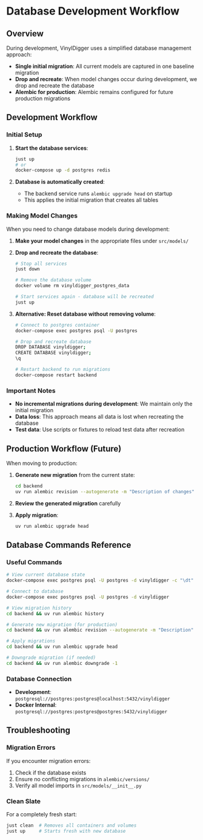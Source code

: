 # Database Development Workflow

## Overview

During development, VinylDigger uses a simplified database management approach:
- **Single initial migration**: All current models are captured in one baseline migration
- **Drop and recreate**: When model changes occur during development, we drop and recreate the database
- **Alembic for production**: Alembic remains configured for future production migrations

## Development Workflow

### Initial Setup

1. **Start the database services**:
   ```bash
   just up
   # or
   docker-compose up -d postgres redis
   ```

2. **Database is automatically created**:
   - The backend service runs `alembic upgrade head` on startup
   - This applies the initial migration that creates all tables

### Making Model Changes

When you need to change database models during development:

1. **Make your model changes** in the appropriate files under `src/models/`

2. **Drop and recreate the database**:
   ```bash
   # Stop all services
   just down

   # Remove the database volume
   docker volume rm vinyldigger_postgres_data

   # Start services again - database will be recreated
   just up
   ```

3. **Alternative: Reset database without removing volume**:
   ```bash
   # Connect to postgres container
   docker-compose exec postgres psql -U postgres

   # Drop and recreate database
   DROP DATABASE vinyldigger;
   CREATE DATABASE vinyldigger;
   \q

   # Restart backend to run migrations
   docker-compose restart backend
   ```

### Important Notes

- **No incremental migrations during development**: We maintain only the initial migration
- **Data loss**: This approach means all data is lost when recreating the database
- **Test data**: Use scripts or fixtures to reload test data after recreation

## Production Workflow (Future)

When moving to production:

1. **Generate new migration** from the current state:
   ```bash
   cd backend
   uv run alembic revision --autogenerate -m "Description of changes"
   ```

2. **Review the generated migration** carefully

3. **Apply migration**:
   ```bash
   uv run alembic upgrade head
   ```

## Database Commands Reference

### Useful Commands

```bash
# View current database state
docker-compose exec postgres psql -U postgres -d vinyldigger -c "\dt"

# Connect to database
docker-compose exec postgres psql -U postgres -d vinyldigger

# View migration history
cd backend && uv run alembic history

# Generate new migration (for production)
cd backend && uv run alembic revision --autogenerate -m "Description"

# Apply migrations
cd backend && uv run alembic upgrade head

# Downgrade migration (if needed)
cd backend && uv run alembic downgrade -1
```

### Database Connection

- **Development**: `postgresql://postgres:postgres@localhost:5432/vinyldigger`
- **Docker Internal**: `postgresql://postgres:postgres@postgres:5432/vinyldigger`

## Troubleshooting

### Migration Errors

If you encounter migration errors:

1. Check if the database exists
2. Ensure no conflicting migrations in `alembic/versions/`
3. Verify all model imports in `src/models/__init__.py`

### Clean Slate

For a completely fresh start:
```bash
just clean  # Removes all containers and volumes
just up     # Starts fresh with new database
```
